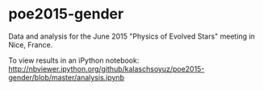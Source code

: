 # poe2015-gender
Data and analysis for the June 2015 "Physics of Evolved Stars" meeting in Nice, France.

To view results in an iPython notebook: http://nbviewer.ipython.org/github/kalaschsoyuz/poe2015-gender/blob/master/analysis.ipynb
